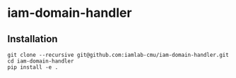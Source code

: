 # iam-domain-handler

## Installation

```
git clone --recursive git@github.com:iamlab-cmu/iam-domain-handler.git
cd iam-domain-handler
pip install -e .
```
